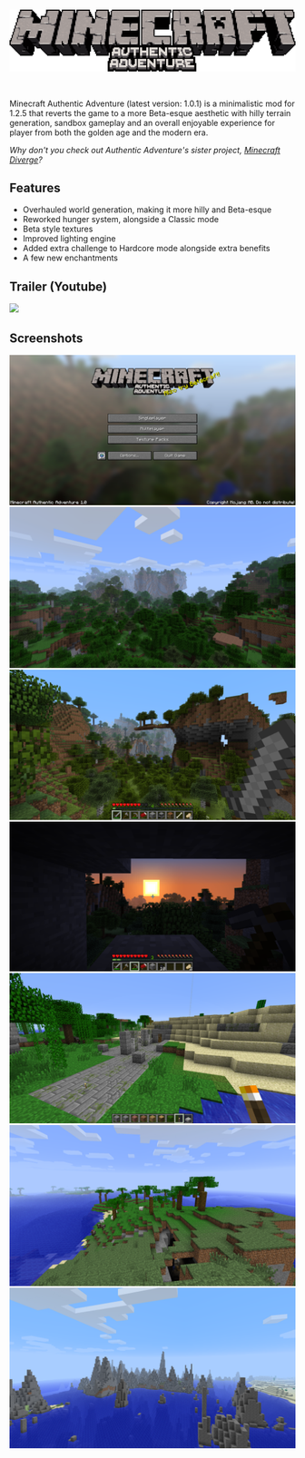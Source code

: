 <br>
<p align="center">
    <img src="authadv-logo.png">
</p>
<br>

Minecraft Authentic Adventure (latest version: 1.0.1) is a minimalistic mod for 1.2.5 that reverts the game to a more Beta-esque aesthetic with hilly terrain generation, sandbox gameplay and an overall enjoyable experience for player from both the golden age and the modern era.

*Why don't you check out Authentic Adventure's sister project, [Minecraft Diverge](https://github.com/BlueStaggo/MCDiverge)?*

## Features
- Overhauled world generation, making it more hilly and Beta-esque
- Reworked hunger system, alongside a Classic mode
- Beta style textures
- Improved lighting engine
- Added extra challenge to Hardcore mode alongside extra benefits
- A few new enchantments

## Trailer (Youtube)
[![](https://img.youtube.com/vi/xrIBDVWmcqs/0.jpg)](https://youtu.be/xrIBDVWmcqs)

## Screenshots
![](img/Screenshot%202023-05-16%20202417.png)
![](img/2023-05-15_20.33.03.png)
![](img/Screenshot%202023-05-14%20092845.png)
![](img/Screenshot%202023-05-14%20092650.png)
![](img/Screenshot%202023-05-13%20205840.png)
![](img/2023-05-15_20.38.17.png)
![](img/2023-05-15_20.35.35.png)
